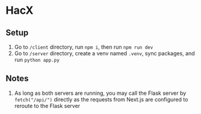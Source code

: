 # HacX

## Setup
1. Go to `/client` directory, run `npm i`, then run `npm run dev`
2. Go to `/server` directory, create a venv named `.venv`, sync packages, and run `python app.py`

## Notes
1. As long as both servers are running, you may call the Flask server by `fetch("/api/")` directly as the requests from Next.js are configured to reroute to the Flask server
